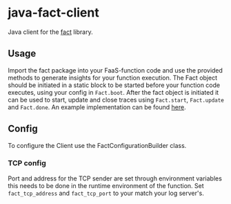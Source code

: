 # java-fact-client

Java client for the [fact](https://github.com/faas-facts/fact) library.

## Usage
Import the fact package into your FaaS-function code and use the provided methods to generate
insights for your function execution.
The Fact object should be initiated in a static block to be started before your function code executes, using your config in `Fact.boot`. After the fact object is initiated it can be used to start, update and close traces 
using `Fact.start`, `Fact.update` and `Fact.done`.
An example implementation can be found [here](https://github.com/faas-facts/fact/tree/main/examples/java-aws).

## Config

To configure the Client use the FactConfigurationBuilder class. 

### TCP config
Port and address for the TCP sender are set through environment variables this needs to be done in the runtime
environment of the function. Set `fact_tcp_address` and `fact_tcp_port` to your match your log server's. 